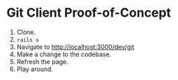 # Git Client Proof-of-Concept

 1. Clone.
 1. `rails s`
 1. Navigate to [http://localhost:3000/dev/git](http://localhost:3000/dev/git)
 1. Make a change to the codebase.
 1. Refresh the page.
 1. Play around.
